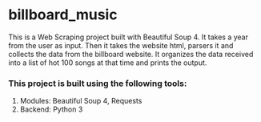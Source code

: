<h1>billboard_music</h1>
<p>This is a Web Scraping project built with Beautiful Soup 4. It takes a year from the user as input. Then it takes the website html, parsers it and collects the data from the billboard website. It organizes the data received into a list of hot 100 songs at that time and prints the output.</p>
<h3>This project is built using the following tools:</h3>
<ol>
  <li>Modules: Beautiful Soup 4, Requests</li>
  <li>Backend: Python 3</li>
</ol>

